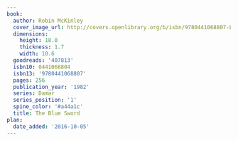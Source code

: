 ```yaml
---
book:
  author: Robin McKinley
  cover_image_url: http://covers.openlibrary.org/b/isbn/9780441068807-L.jpg
  dimensions:
    height: 18.0
    thickness: 1.7
    width: 10.6
  goodreads: '407813'
  isbn10: 0441068804
  isbn13: '9780441068807'
  pages: 256
  publication_year: '1982'
  series: Damar
  series_position: '1'
  spine_color: '#a44a1c'
  title: The Blue Sword
plan:
  date_added: '2016-10-05'
---
```

